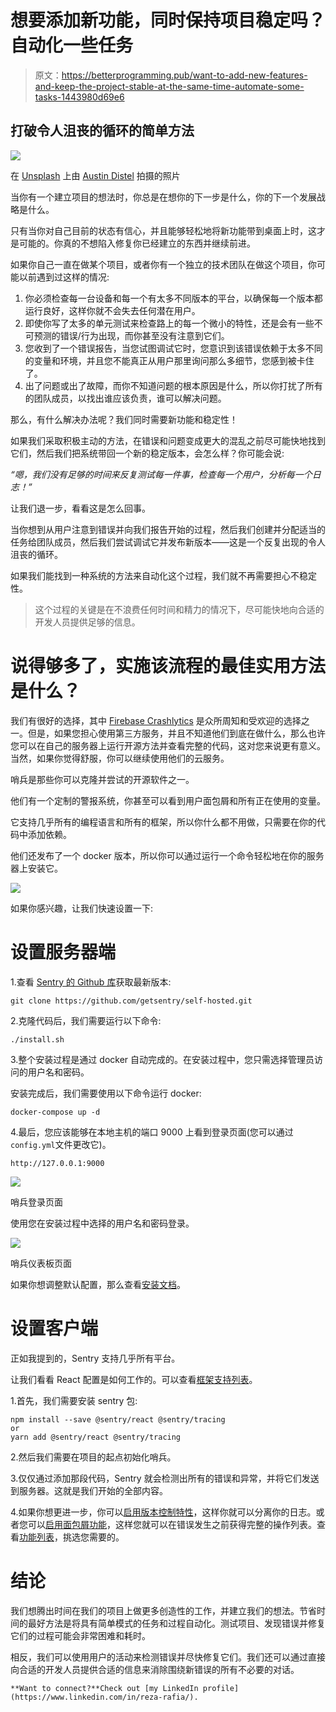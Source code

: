 # 想要添加新功能，同时保持项目稳定吗？自动化一些任务

> 原文：<https://betterprogramming.pub/want-to-add-new-features-and-keep-the-project-stable-at-the-same-time-automate-some-tasks-1443980d69e6>

## 打破令人沮丧的循环的简单方法

![](img/4c0e31158c2057a40fdd56bd4b818499.png)

在 [Unsplash](https://unsplash.com/) 上由 [Austin Distel](https://unsplash.com/@austindistel) 拍摄的照片

当你有一个建立项目的想法时，你总是在想你的下一步是什么，你的下一个发展战略是什么。

只有当你对自己目前的状态有信心，并且能够轻松地将新功能带到桌面上时，这才是可能的。你真的不想陷入修复你已经建立的东西并继续前进。

如果你自己一直在做某个项目，或者你有一个独立的技术团队在做这个项目，你可能以前遇到过这样的情况:

1.  你必须检查每一台设备和每一个有太多不同版本的平台，以确保每一个版本都运行良好，这样你就不会失去任何潜在用户。
2.  即使你写了太多的单元测试来检查路上的每一个微小的特性，还是会有一些不可预测的错误/行为出现，而你甚至没有注意到它们。
3.  您收到了一个错误报告，当您试图调试它时，您意识到该错误依赖于太多不同的变量和环境，并且您不能真正从用户那里询问那么多细节，您感到被卡住了。
4.  出了问题或出了故障，而你不知道问题的根本原因是什么，所以你打扰了所有的团队成员，以找出谁应该负责，谁可以解决问题。

那么，有什么解决办法呢？我们同时需要新功能和稳定性！

如果我们采取积极主动的方法，在错误和问题变成更大的混乱之前尽可能快地找到它们，然后我们把系统带回一个新的稳定版本，会怎么样？你可能会说:

*“嗯，我们没有足够的时间来反复测试每一件事，检查每一个用户，分析每一个日志！”*

让我们退一步，看看这是怎么回事。

当你想到从用户注意到错误并向我们报告开始的过程，然后我们创建并分配适当的任务给团队成员，然后我们尝试调试它并发布新版本——这是一个反复出现的令人沮丧的循环。

如果我们能找到一种系统的方法来自动化这个过程，我们就不再需要担心不稳定性。

> 这个过程的关键是在不浪费任何时间和精力的情况下，尽可能快地向合适的开发人员提供足够的信息。

# 说得够多了，实施该流程的最佳实用方法是什么？

我们有很好的选择，其中 [Firebase Crashlytics](https://firebase.google.com/docs/crashlytics) 是众所周知和受欢迎的选择之一。但是，如果您担心使用第三方服务，并且不知道他们到底在做什么，那么也许您可以在自己的服务器上运行开源方法并查看完整的代码，这对您来说更有意义。当然，如果你觉得舒服，你可以继续使用他们的云服务。

哨兵是那些你可以克隆并尝试的开源软件之一。

他们有一个定制的警报系统，你甚至可以看到用户面包屑和所有正在使用的变量。

它支持几乎所有的编程语言和所有的框架，所以你什么都不用做，只需要在你的代码中添加依赖。

他们还发布了一个 docker 版本，所以你可以通过运行一个命令轻松地在你的服务器上安装它。

![](img/846b2d077fd135d18784916e9745be73.png)

如果你感兴趣，让我们快速设置一下:

# 设置服务器端

1.查看 [Sentry 的 Github 库](https://github.com/getsentry/sentry)获取最新版本:

```
git clone https://github.com/getsentry/self-hosted.git
```

2.克隆代码后，我们需要运行以下命令:

```
./install.sh
```

3.整个安装过程是通过 docker 自动完成的。在安装过程中，您只需选择管理员访问的用户名和密码。

安装完成后，我们需要使用以下命令运行 docker:

```
docker-compose up -d
```

4.最后，您应该能够在本地主机的端口 9000 上看到登录页面(您可以通过`config.yml`文件更改它)。

```
http://127.0.0.1:9000
```

![](img/8ed02509faad5eb8b045568a2ba3f853.png)

哨兵登录页面

使用您在安装过程中选择的用户名和密码登录。

![](img/5b049b37cba450ab7ed60a1b9e35400d.png)

哨兵仪表板页面

如果你想调整默认配置，那么查看[安装文档](https://develop.sentry.dev/self-hosted/)。

# 设置客户端

正如我提到的，Sentry 支持几乎所有平台。

让我们看看 React 配置是如何工作的。可以查看[框架支持列表](https://docs.sentry.io/platforms/)。

1.首先，我们需要安装 sentry 包:

```
npm install --save @sentry/react @sentry/tracing
or
yarn add @sentry/react @sentry/tracing 
```

2.然后我们需要在项目的起点初始化哨兵。

3.仅仅通过添加那段代码，Sentry 就会检测出所有的错误和异常，并将它们发送到服务器。这就是我们开始的全部内容。

4.如果你想更进一步，你可以[启用版本控制特性](https://docs.sentry.io/product/releases/)，这样你就可以分离你的日志。或者您可以[启用面包屑功能](https://docs.sentry.io/product/issues/issue-details/breadcrumbs/)，这样您就可以在错误发生之前获得完整的操作列表。查看[功能列表](https://docs.sentry.io/product/)，挑选您需要的。

# 结论

我们想腾出时间在我们的项目上做更多创造性的工作，并建立我们的想法。节省时间的最好方法是将具有简单模式的任务和过程自动化。测试项目、发现错误并修复它们的过程可能会非常困难和耗时。

相反，我们可以使用用户的活动来检测错误并尽快修复它们。我们还可以通过直接向合适的开发人员提供合适的信息来消除围绕新错误的所有不必要的对话。

```
**Want to connect?**Check out [my LinkedIn profile](https://www.linkedin.com/in/reza-rafia/).
```